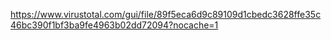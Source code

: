 https://www.virustotal.com/gui/file/89f5eca6d9c89109d1cbedc3628ffe35c46bc390f1bf3ba9fe4963b02dd72094?nocache=1
